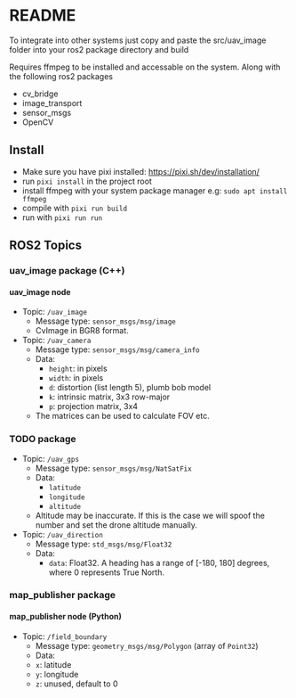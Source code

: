 # README

To integrate into other systems just copy and paste the src/uav_image folder into your ros2 package directory and build

Requires ffmpeg to be installed and accessable on the system. Along with the following ros2 packages

- cv_bridge
- image_transport
- sensor_msgs
- OpenCV

## Install

- Make sure you have pixi installed: https://pixi.sh/dev/installation/
- run `pixi install` in the project root
- install ffmpeg with your system package manager e.g: `sudo apt install ffmpeg`
- compile with `pixi run build`
- run with `pixi run run`

## ROS2 Topics

### uav_image package (C++)

#### uav_image node

- Topic: `/uav_image`
    - Message type: `sensor_msgs/msg/image`
    - CvImage in BGR8 format.
- Topic: `/uav_camera`
    - Message type: `sensor_msgs/msg/camera_info`
    - Data:
        - `height`: in pixels
        - `width`: in pixels 
        - `d`: distortion (list length 5), plumb bob model
        - `k`: intrinsic matrix, 3x3 row-major
        - `p`: projection matrix, 3x4
    - The matrices can be used to calculate FOV etc.


### TODO package

- Topic: `/uav_gps`
    - Message type: `sensor_msgs/msg/NatSatFix`
    - Data:
        - `latitude`
        - `longitude`
        - `altitude`
    - Altitude may be inaccurate. If this is the case we will spoof the number and set the drone altitude manually.
- Topic: `/uav_direction`
    - Message type: `std_msgs/msg/Float32`
    - Data:
        - `data`: Float32. A heading has a range of [-180, 180] degrees, where 0 represents True North. 

### map_publisher package

#### map_publisher node (Python)

- Topic: `/field_boundary`
    - Message type: `geometry_msgs/msg/Polygon` (array of `Point32`)
    - Data:
    - `x`: latitude
    - `y`: longitude
    - `z`: unused, default to 0


